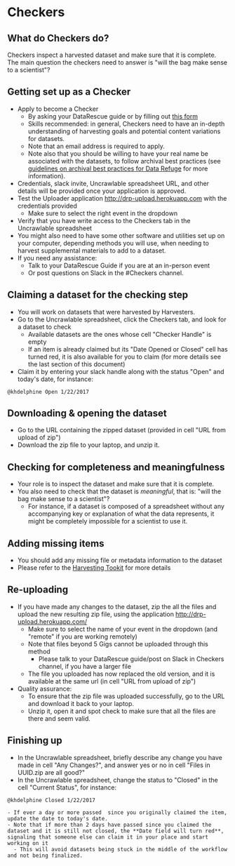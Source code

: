 

# Checkers

## What do Checkers do?
Checkers inspect a harvested dataset and make sure that it is complete. The main question the checkers need to answer is "will the bag make sense to a scientist"? 

## Getting set up as a Checker
  - Apply to become a Checker 
    - By asking your DataRescue guide or by filling out [this form](https://docs.google.com/a/temple.edu/forms/d/e/1FAIpQLSfh9YIFnDrc-Cuc0hTd-U37J3D8xw8K7VXmzWkPs6Y5Q0wfVg/viewform) 
    - Skills recommended: in general, Checkers need to have an in-depth understanding of harvesting goals and potential content variations for datasets.
    - Note that an email address is required to apply.
    - Note also that you should be willing to have your real name be associated with the datasets, to follow archival best practices (see [guidelines on archival best practices for Data Refuge](http://www.ppehlab.org/blogposts/2017/2/1/data-refuge-rests-on-a-clear-chain-of-custody) for more information).
  - Credentials, slack invite, Uncrawlable spreadsheet URL, and other details will be provided once your application is approved.
  - Test the Uploader application http://drp-upload.herokuapp.com with the credentials provided
    - Make sure to select the right event in the dropdown
  - Verify that you have write access to the Checkers tab in the Uncrawlable spreadsheet
  - You might also need to have some other software and utilities set up on your computer, depending methods you will use, when needing to harvest supplemental materials to add to a dataset.
  - If you need any assistance:
      - Talk to your DataRescue Guide if you are at an in-person event
      - Or post  questions on Slack in the #Checkers channel.

## Claiming a dataset for the checking step 
  - You will work on datasets that were harvested by Harvesters. 
  - Go to the Uncrawlable spreadsheet, click the Checkers tab, and look for a dataset to check
    - Available datasets are the ones whose cell "Checker Handle" is empty
    - If an item is already claimed but its "Date Opened or Closed" cell has turned red, it is also available for you to claim (for more details see the last section of this document)
  - Claim it by entering your slack handle along with the status "Open" and today's date, for instance: 
  ```
  @khdelphine Open 1/22/2017
  ```
  
## Downloading & opening the dataset
  - Go to the URL containing the zipped dataset (provided in cell "URL from upload of zip") 
  - Download the zip file to your laptop, and unzip it.

## Checking for completeness and meaningfulness
  - Your role is to inspect the dataset and make sure that it is complete.
  - You also need to check that the dataset is *meaningful*, that is: "will the bag make sense to a scientist"? 
    - For instance, if a dataset is composed of a spreadsheet without any accompanying key or explanation of what the data represents, it might be completely impossible for a scientist to use it.
   
## Adding missing items
  - You should add any missing file or metadata information to the dataset
  - Please refer to the [Harvesting Tookit](https://github.com/datarefugephilly/workflow/tree/FinalizeRemote-Delphine/harvesting-toolkit) for more details
 
## Re-uploading
  - If you have made any changes to the dataset, zip the all the files and upload the new resulting zip file, using the application http://drp-upload.herokuapp.com/
     - Make sure to select the name of your event in the dropdown (and "remote" if you are working remotely)
    - Note that files beyond 5 Gigs cannot be uploaded through this method
      - Please talk to your DataRescue guide/post on Slack in Checkers channel, if you have a larger file
    - The file you uploaded has now replaced the old version, and it is available at the same url (in cell "URL from upload of zip")
  - Quality assurance: 
    - To ensure that the zip file was uploaded successfully, go to the URL and download it back to your laptop. 
    - Unzip it, open it and spot check to make sure that all the files are there and seem valid.
  
## Finishing up
  - In the Uncrawlable spreadsheet, briefly describe any change you have made in cell "Any Changes?", and answer yes or no in cell "Files in  UUID.zip are all good?" 
  - In the Uncrawlable spreadsheet, change the status to "Closed" in the cell "Current Status", for instance: 
  ```
  @khdelphine Closed 1/22/2017
  ```
    - If ever a day or more passed  since you originally claimed the item, update the date to today's date. 
    - Note that if more than 2 days have passed since you claimed the dataset and it is still not closed, the **Date field will turn red**, signaling that someone else can claim it in your place and start working on it
      - This will avoid datasets being stuck in the middle of the workflow and not being finalized.
